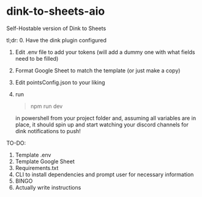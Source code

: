 # dink-to-sheets-aio
Self-Hostable version of Dink to Sheets

tl;dr: 
0. Have the dink plugin configured

1. Edit .env file to add your tokens (will add a dummy one with what fields need to be filled)

2. Format Google Sheet to match the template (or just make a copy)

3. Edit pointsConfig.json to your liking

4. run
   >npm run dev
   
   in powershell from your project folder and, assuming all variables are in     place, it should spin up     and start watching your discord channels for dink    notifications to push!



TO-DO:
1. Template .env
2. Template Google Sheet
3. Requirements.txt
4. CLI to install dependencies and prompt user for necessary information
5. BINGO
6. Actually write instructions
